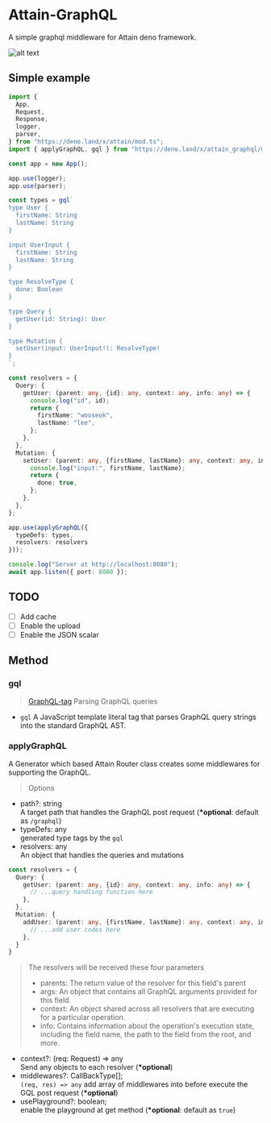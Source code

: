 # Attain-GraphQL
A simple graphql middleware for Attain deno framework.

![alt text](https://github.com/aaronwlee/Attain-GraphQL/master/playground.JPG "Logo Title Text 1")

## Simple example
```ts
import {
  App,
  Request,
  Response,
  logger,
  parser,
} from "https://deno.land/x/attain/mod.ts";
import { applyGraphQL, gql } from "https://deno.land/x/attain_graphql/mod.ts";

const app = new App();

app.use(logger);
app.use(parser);

const types = gql`
type User {
  firstName: String
  lastName: String
}

input UserInput {
  firstName: String
  lastName: String
}

type ResolveType {
  done: Boolean
}

type Query {
  getUser(id: String): User 
}

type Mutation {
  setUser(input: UserInput!): ResolveType!
}
`;

const resolvers = {
  Query: {
    getUser: (parent: any, {id}: any, context: any, info: any) => {
      console.log("id", id);
      return {
        firstName: "wooseok",
        lastName: "lee",
      };
    },
  },
  Mutation: {
    setUser: (parent: any, {firstName, lastName}: any, context: any, info: any) => {
      console.log("input:", firstName, lastName);
      return {
        done: true,
      };
    },
  },
};

app.use(applyGraphQL({
  typeDefs: types,
  resolvers: resolvers
}));

console.log("Server at http://localhost:8080");
await app.listen({ port: 8080 });
```

## TODO
- [ ] Add cache
- [ ] Enable the upload
- [ ] Enable the JSON scalar

## Method
### gql 
> [GraphQL-tag](https://github.com/apollographql/graphql-tag)
Parsing GraphQL queries
- `gql` A JavaScript template literal tag that parses GraphQL query strings into the standard GraphQL AST.

### applyGraphQL
A Generator which based Attain Router class creates some middlewares for supporting the GraphQL.
> Options
- path?: string <br /> A target path that handles the GraphQL post request (__*optional__: default as `/graphql`)
- typeDefs: any <br /> generated type tags by the `gql`
- resolvers: any <br /> An object that handles the queries and mutations
```ts
const resolvers = {
  Query: {
    getUser: (parent: any, {id}: any, context: any, info: any) => {
      // ...query handling function here
    },
  },
  Mutation: {
    addUser: (parent: any, {firstName, lastName}: any, context: any, info: any) => {
      // ...add user codes here
    },
  }
}
```
> The resolvers will be received these four parameters
> - parents: The return value of the resolver for this field's parent
> - args: An object that contains all GraphQL arguments provided for this field.
> - context: An object shared across all resolvers that are executing for a particular operation.
> - info: Contains information about the operation's execution state, including the field name, the path to the field from the root, and more.
- context?: (req: Request) => any <br /> Send any objects to each resolver (__*optional__)
- middlewares?: CallBackType[]; <br /> `(req, res) => any` add array of middlewares into before execute the GQL post request (__*optional__)
- usePlayground?: boolean; <br /> enable the playground at get method (__*optional__: default as `true`)
